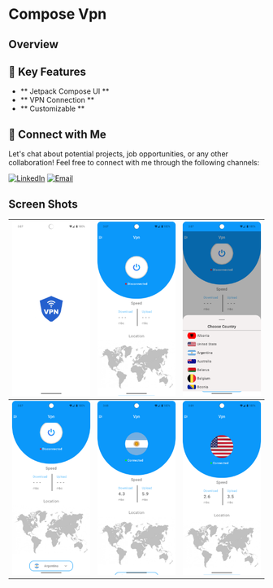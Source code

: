 # Compose Vpn
## Overview

## 🚀 Key Features
- ** Jetpack Compose UI **
- ** VPN Connection ** 
- ** Customizable **

## 🤝 Connect with Me
Let's chat about potential projects, job opportunities, or any other collaboration! Feel free to connect with me through the following channels:

[![LinkedIn](https://img.shields.io/badge/LinkedIn-Connect-blue?style=for-the-badge&logo=linkedin)](https://www.linkedin.com/in/muhammad-zohaib-imtiaz-dev)
[![Email](https://img.shields.io/badge/Email-Drop%20a%20Message-red?style=for-the-badge&logo=gmail)](mailto:mzkhan9610@gmail.com)

## Screen Shots
| ![Screenshot 1](https://github.com/ZohaibKhanDev/Vpn/blob/master/screenshots/1.png) | ![Screenshot 2](https://github.com/ZohaibKhanDev/Vpn/blob/master/screenshots/2.png) | ![Screenshot 3](https://github.com/ZohaibKhanDev/Vpn/blob/master/screenshots/3.png) |
| --- | --- | --- |
| ![Screenshot 4](https://github.com/ZohaibKhanDev/Vpn/blob/master/screenshots/4.png) | ![Screenshot 5](https://github.com/ZohaibKhanDev/Vpn/blob/master/screenshots/5.png) | ![Screenshot 6](https://github.com/ZohaibKhanDev/Vpn/blob/master/screenshots/6.png)
 
